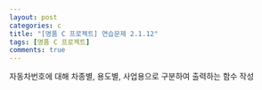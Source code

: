 ```yaml
---
layout: post
categories: c
title: "[명품 C 프로젝트] 연습문제 2.1.12"
tags: [명품 C 프로젝트]
comments: true
---
```


자동차번호에 대해 차종별, 용도별, 사업용으로 구분하여 출력하는 함수 작성

<script src="https://gist.github.com/Junhyeon2/ecba6712328a77f77ce4fba01fe69cd6.js"></script>
